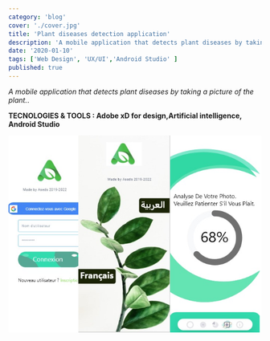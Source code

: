```yaml
---
category: 'blog'
cover: './cover.jpg'
title: 'Plant diseases detection application'
description: 'A mobile application that detects plant diseases by taking a picture of the plant..'
date: '2020-01-10'
tags: ['Web Design', 'UX/UI','Android Studio' ]
published: true
---
```


_A mobile application that detects plant diseases by taking a picture of the plant._.

**TECNOLOGIES & TOOLS : Adobe xD for design,Artificial intelligence, Android Studio**

![Aliquet vel mollis nec](./cover.jpg)


